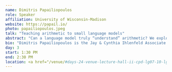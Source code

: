 ```yaml
---
name: Dimitris Papailiopoulos
role: Speaker
affiliation: University of Wisconsin-Madison
website: https://papail.io/
photo: papailiopoulos.jpeg
talk: "Teaching arithmetic to small language models"
abstract: "Can a language model truly “understand” arithmetic? We explore this by trying to teach small transformers from scratch to perform elementary arithmetic operations, using the next-token prediction objective. We first demonstrate that conventional training data (i.e., “A+B=C”) is not effective for arithmetic learning, and simple formatting changes can significantly improve accuracy. This leads to sharp phase transitions which, in some cases, can be explained through connections to low-rank matrix completion. We then train these small models on chain-of-thought data that includes intermediate steps. Even in the complete absence of pretraining, this approach significantly and simultaneously improves accuracy, sample complexity, and convergence speed. We finally discuss the issue of length generalization: can a model trained on n digits add n+1 digit numbers? Humans don’t need to be taught every digit length of addition to be able to perform it. It turns out that language models aren’t great at length generalization, but we catch glimpses of it in “unstable” scenarios. Surprisingly, the infamous U-shaped overfitting curve makes an appearance!"
bio: "Dimitris Papailiopoulos is the Jay & Cynthia Ihlenfeld Associate Professor of Electrical and Computer Engineering at the University of Wisconsin-Madison. His research interests span machine learning, information theory, and distributed systems, with a current focus on understanding the intricacies of large-language models. Before coming to Madison, Dimitris was a postdoctoral researcher at UC Berkeley and a member of the AMPLab. He earned his Ph.D. in ECE from UT Austin, under the supervision of Alex Dimakis. He received his ECE Diploma M.Sc. degree from the Technical University of Crete, in Greece. Dimitris is a recipient of the NSF CAREER Award (2019), three years of Sony Faculty Innovation Awards (2018, 2019 and 2020), a joint IEEE ComSoc/ITSoc Best Paper Award (2020), an IEEE Signal Processing Society, Young Author Best Paper Award (2015), the Vilas Associate Award (2021), the Emil Steiger Distinguished Teaching Award (2021), and the Benjamin Smith Reynolds Award for Excellence in Teaching (2019). In 2018, he co-founded MLSys, a new conference that targets research at the intersection of machine learning and systems."
day: 3
start: 1:30 PM
end: 2:30 PM
location: <a href="/venue/#days-24-venue-lecture-hall-ii-cpd-lg07-10-lg-centennial-campus-hku">Lee Shau Kee Lecture Ctr.</a>
---
```

